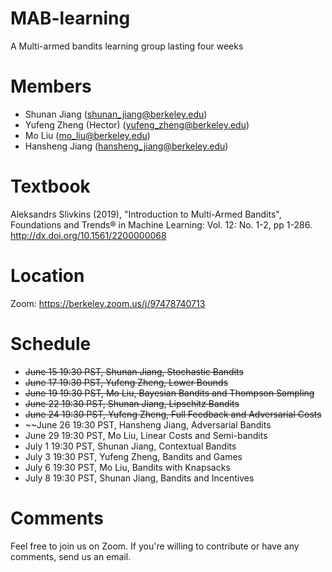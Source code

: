 # MAB-learning
A Multi-armed bandits learning group lasting four weeks

# Members
* Shunan Jiang (shunan_jiang@berkeley.edu)
* Yufeng Zheng (Hector) (yufeng_zheng@berkeley.edu)
* Mo Liu (mo_liu@berkeley.edu)
* Hansheng Jiang (hansheng_jiang@berkeley.edu)

# Textbook
Aleksandrs Slivkins (2019), "Introduction to Multi-Armed Bandits", Foundations and Trends® in Machine Learning: Vol. 12: No. 1-2, pp 1-286. http://dx.doi.org/10.1561/2200000068

# Location 
Zoom: https://berkeley.zoom.us/j/97478740713

# Schedule
* ~~June 15 19:30 PST, Shunan Jiang, Stochastic Bandits~~
* ~~June 17 19:30 PST, Yufeng Zheng, Lower Bounds~~
* ~~June 19 19:30 PST, Mo Liu, Bayesian Bandits and Thompson Sampling~~
* ~~June 22 19:30 PST, Shunan Jiang, Lipschitz Bandits~~
* ~~June 24 19:30 PST, Yufeng Zheng, Full Feedback and Adversarial Costs~~
* ~~June 26 19:30 PST, Hansheng Jiang, Adversarial Bandits
* June 29 19:30 PST, Mo Liu, Linear Costs and Semi-bandits
* July 1 19:30 PST, Shunan Jiang, Contextual Bandits
* July 3 19:30 PST, Yufeng Zheng, Bandits and Games
* July 6 19:30 PST, Mo Liu, Bandits with Knapsacks
* July 8 19:30 PST, Shunan Jiang, Bandits and Incentives


# Comments
Feel free to join us on Zoom. If you're willing to contribute or have any comments, send us an email. 





